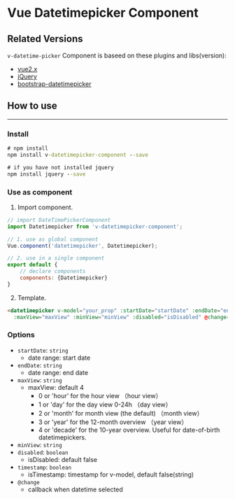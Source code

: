 # Vue Datetimepicker Component

## Related Versions

`v-datetime-picker` Component is baseed on these plugins and libs(version):
- [vue2.x](https://vuejs.org/index.html)
- [jQuery](https://jquery.com/)
- [bootstrap-datetimepicker](http://www.bootcss.com/p/bootstrap-datetimepicker/)

## How to use
---
### Install
``` cmd
# npm install
npm install v-datetimepicker-component --save

# if you have not installed jquery
npm install jquery --save
```

### Use as component
1. Import component.

``` javascript
// import DateTimePickerComponent
import Datetimepicker from 'v-datetimepicker-component';

// 1. use as global component
Vue.component('datetimepicker', Datetimepicker);

// 2. use in a single component
export default {
    // declare components
    components: {Datetimepicker}
}
```

2. Template.

``` html
<datetimepicker v-model="your_prop" :startDate="startDate" :endDate="endDate" :timestamp="isTimestamp"
  :maxView="maxView" :minView="minView" :disabled="isDisabled" @change="change($event)" ></datetimepicker>
```

### Options
- `startDate`: `string`
  - date range: start date
- `endDate`: `string`
  - date range: end date
- `maxView`: `string`
  - maxView: default 4
    - 0 or 'hour' for the hour view （hour view）
    - 1 or 'day' for the day view 0-24h （day view）
    - 2 or 'month' for month view (the default) （month view）
    - 3 or 'year' for the 12-month overview （year view）
    - 4 or 'decade' for the 10-year overview. Useful for date-of-birth datetimepickers.
- `minView`: `string`
- `disabled`: `boolean`
  - isDisabled: default false
- `timestamp`: `boolean`
  - isTimestamp: timestamp for v-model, default false(string)
- `@change`
  - callback when datetime selected
